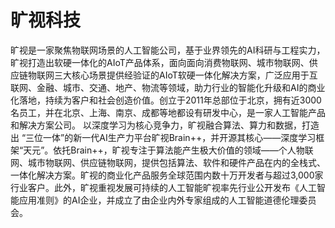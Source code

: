 # 

# 旷视科技

旷视是一家聚焦物联网场景的人工智能公司，基于业界领先的AI科研与工程实力，旷视打造出软硬一体化的AIoT产品体系，面向面向消费物联网、城市物联网、供应链物联网三大核心场景提供经验证的AIoT软硬一体化解决方案，广泛应用于互联网、金融、城市、交通、地产、物流等领域，助力行业的智能化升级和AI的商业化落地，持续为客户和社会创造价值。创立于2011年总部位于北京，拥有近3000名员工，并在北京、上海、南京、成都等地都设有研发中心，是一家人工智能产品和解决方案公司。 以深度学习为核心竞争力，旷视融合算法、算力和数据，打造出 “三位一体”的新一代AI生产力平台旷视Brain++，并开源其核心——深度学习框架“天元”。依托Brain++，旷视专注于算法能产生极大价值的领域——个人物联网、城市物联网、供应链物联网，提供包括算法、软件和硬件产品在内的全栈式、一体化解决方案。旷视的商业化产品服务全球范围内数十万开发者与超过3,000家行业客户。此外，旷视重视发展可持续的人工智能旷视率先行业公开发布《人工智能应用准则》的AI企业，并成立了由企业内外专家组成的人工智能道德伦理委员会。



